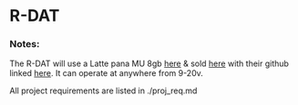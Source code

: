 # R-DAT


### Notes:
The R-DAT will use a Latte pana MU 8gb [here](https://www.lattepanda.com/lattepanda-mu) & sold [here](https://www.dfrobot.com/kit-004.html?tracking=LATTEPANDAMU) with their github linked [here](https://github.com/LattePandaTeam/LattePanda-Mu).
It can operate at anywhere from 9-20v.

All project requirements are listed in ./proj_req.md
